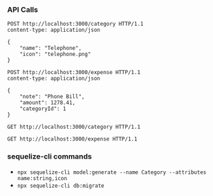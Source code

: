 ### API Calls

```
POST http://localhost:3000/category HTTP/1.1
content-type: application/json

{
    "name": "Telephone",
    "icon": "telephone.png"
}
```

```
POST http://localhost:3000/expense HTTP/1.1
content-type: application/json

{
    "note": "Phone Bill",
    "amount": 1278.41,
    "categoryId": 1
}
```


```
GET http://localhost:3000/category HTTP/1.1
```
```
GET http://localhost:3000/expense HTTP/1.1
```

### sequelize-cli commands

- `npx sequelize-cli model:generate --name Category --attributes name:string,icon`
- `npx sequelize-cli db:migrate`


